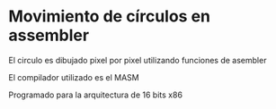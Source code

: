 # Movimiento de círculos en assembler
El circulo es dibujado pixel por pixel utilizando funciones de asembler

El compilador utilizado es el MASM

Programado para la arquitectura de 16 bits x86

